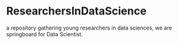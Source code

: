# ResearchersInDataScience
 a repository gathering young researchers in data sciences, we are springboard for Data Scientist.
